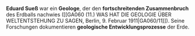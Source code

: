 
**Eduard Sueß** war ein **Geologe**, der den **fortschreitenden Zusammenbruch** des Erdballs nachwies ([[GA060 (11.) WAS HAT DIE GEOLOGIE ÜBER WELTENTSTEHUNG ZU SAGEN, Berlin, 9. Februar 1911|GA060/11]]). Seine Forschungen dokumentieren **geologische Entwicklungsprozesse** der Erde.
